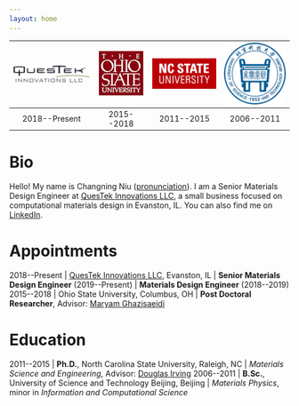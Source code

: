 ```yaml
---
layout: home
---
```



| ![QuesTek](/img/QuesTek.png) | ![OSU](/img/OSU.png) | ![NCSU](/img/NCSU.png) | ![USTB](/img/USTB.png) |
|:---:|:---:|:---:|:---:|
| 2018--Present | 2015--2018 | 2011--2015 | 2006--2011 |

# Bio
Hello! My name is Changning Niu ([pronunciation](https://translate.google.com/#view=home&op=translate&sl=en&tl=zh-CN&text=Chang-ning%20Niu)). I am a Senior Materials Design Engineer at [QuesTek Innovations LLC](https://www.questek.com/), a small business focused on computational materials design in Evanston, IL. You can also find me on [LinkedIn](https://www.linkedin.com/in/changning).

# Appointments

 2018--Present | [QuesTek Innovations LLC](https://www.questek.com), Evanston, IL
 | **Senior Materials Design Engineer** (2019--Present)
 | **Materials Design Engineer** (2018--2019)
 2015--2018 | Ohio State University, Columbus, OH 
 | **Post Doctoral Researcher**, Advisor: [Maryam Ghazisaeidi](https://mse.osu.edu/people/ghazisaeidi.1)

# Education

 2011--2015 | **Ph.D.**, North Carolina State University, Raleigh, NC
 | *Materials Science and Engineering*, Advisor: [Douglas Irving](http://www.mse.ncsu.edu/profile/dlirving)
 2006--2011 | **B.Sc.**, University of Science and Technology Beijing, Beijing
 | *Materials Physics*, minor in *Information and Computational Science*
